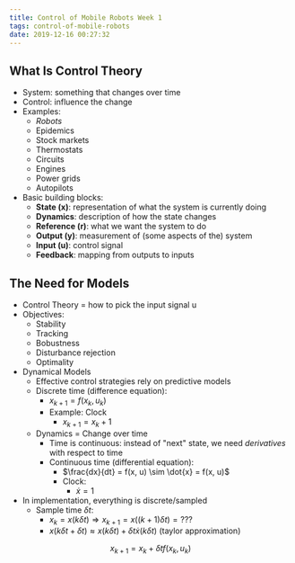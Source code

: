```yaml
---
title: Control of Mobile Robots Week 1
tags: control-of-mobile-robots
date: 2019-12-16 00:27:32
---
```



<script type="text/x-mathjax-config">
MathJax.Hub.Config({
  tex2jax: {inlineMath: [['$','$'], ['\\(','\\)']]}
});
</script>
<script type="text/javascript" async
  src="https://cdnjs.cloudflare.com/ajax/libs/mathjax/2.7.5/MathJax.js?config=TeX-MML-AM_CHTML">
</script>

## What Is Control Theory

- System: something that changes over time
- Control: influence the change
- Examples:
  - *Robots*
  - Epidemics
  - Stock markets
  - Thermostats
  - Circuits
  - Engines
  - Power grids
  - Autopilots
- Basic building blocks:
  - **State (x)**: representation of what the system is currently doing
  - **Dynamics**: description of how the state changes
  - **Reference (r)**: what we want the system to do
  - **Output (y)**: measurement of (some aspects of the) system
  - **Input (u)**: control signal
  - **Feedback**: mapping from outputs to inputs

## The Need for Models

- Control Theory = how to pick the input signal u
- Objectives:
  - Stability
  - Tracking
  - Bobustness
  - Disturbance rejection
  - Optimality
- Dynamical Models
  - Effective control strategies rely on predictive models
  - Discrete time (difference equation):
    - $x_{k+1} = f(x_k, u_k)$
    - Example: Clock
      - $x_{k+1} = x_k + 1$
  - Dynamics = Change over time
    - Time is continuous: instead of "next" state, we need *derivatives* with respect to time
    - Continuous time (differential equation):
      - $\frac{dx}{dt} = f(x, u) \sim \dot{x} = f(x, u)$
      - Clock:
        - $\dot{x} = 1$
- In implementation, everything is discrete/sampled
  - Sample time $\delta t$:
    - $x_k = x(k \delta t) \Rightarrow x_{k+1} = x((k+1) \delta t) = ???$
    - $x(k \delta t + \delta t) \approx x(k \delta t) + \delta t \dot{x}(k \delta t)$ (taylor approximation)

$$
x_{k+1} = x_k + \delta t f(x_k, u_k)
$$